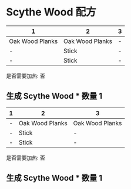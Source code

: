 # Scythe Wood 配方

|1|2|3|
|----|-----|-----|
|Oak Wood Planks|Oak Wood Planks|-|
|-|Stick|-|
|-|Stick|-|

是否需要加热: 否

生成 Scythe Wood \* 数量 1
---

|1|2|3|
|----|-----|-----|
|-|Oak Wood Planks|Oak Wood Planks|
|-|Stick|-|
|-|Stick|-|

是否需要加热: 否

生成 Scythe Wood \* 数量 1
---


